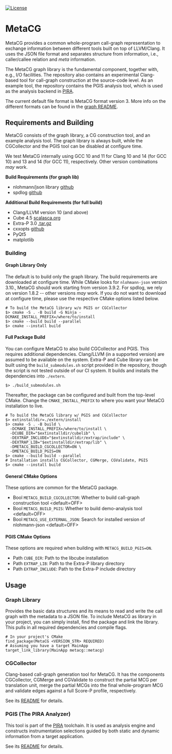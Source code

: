 [![License](https://img.shields.io/badge/License-BSD%203--Clause-blue.svg)](https://opensource.org/licenses/BSD-3-Clause)

# MetaCG

MetaCG provides a common whole-program call-graph representation to exchange information between different tools built on top of LLVM/Clang.
It uses the JSON file format and separates structure from information, i.e., caller/callee relation and *meta* information.

The MetaCG graph library is the fundamental component, together with, e.g., I/O facilities.
The repository also contains an experimental Clang-based tool for call-graph construction at the source-code level.
As an example tool, the repository contains the PGIS analysis tool, which is used as the analysis backend in [PIRA](https://github.com/tudasc/pira).

The current default file format is MetaCG format version 3.
More info on the different formats can be found in the [graph README](graph/README.md).

## Requirements and Building

MetaCG consists of the graph library, a CG construction tool, and an example analysis tool.
The graph library is always built, while the CGCollector and the PGIS tool can be disabled at configure time.

We test MetaCG internally using GCC 10 and 11 for Clang 10 and 14 (for GCC 10) and 13 and 14 (for GCC 11), respectively.
Other version combinations *may* work.

**Build Requirements (for graph lib)**
- nlohmann/json library [github](https://github.com/nlohmann/json)
- spdlog [github](https://github.com/gabime/spdlog)

**Additional Build Requirements (for full build)**
- Clang/LLVM version 10 (and above)
- Cube 4.5 [scalasca.org](https://www.scalasca.org/software/cube-4.x/download.html)
- Extra-P 3.0 [.tar.gz](http://apps.fz-juelich.de/scalasca/releases/extra-p/extrap-3.0.tar.gz)
- cxxopts [github](https://github.com/jarro2783/cxxopts)
- PyQt5
- matplotlib

### Building

#### Graph Library Only

The default is to build only the graph library.
The build requirements are downloaded at configure time.
While CMake looks for `nlohmann-json` version 3.10., MetaCG should work starting from version 3.9.2.
For spdlog, we rely on version 1.8.2 -- other versions *may* work.
If you do not want to download at configure time, please use the respective CMake options listed below.

```{.sh}
# To build the MetaCG library w/o PGIS or CGCollector
$> cmake -S . -B build -G Ninja -DCMAKE_INSTALL_PREFIX=/where/to/install
$> cmake --build build --parallel
$> cmake --install build
```

#### Full Package Build

You can configure MetaCG to also build CGCollector and PGIS.
This requires additional dependencies.
Clang/LLVM (in a supported version) are assumed to be available on the system.
Extra-P and Cube library can be built using the `build_submodules.sh` script provided in the repository, though the script is not tested outside of our CI system.
It builds and installs the dependencies into `./extern`.

```{.sh}
$> ./build_submodules.sh
```

Thereafter, the package can be configured and built from the top-level CMake.
Change the `CMAKE_INSTALL_PREFIX` to where you want your MetaCG installation to live.

```{.sh}
# To build the MetaCG library w/ PGIS and CGCollector
$> extinstalldir=./extern/install
$> cmake -S . -B build \
  -DCMAKE_INSTALL_PREFIX=/where/to/install \
  -DCUBE_DIR="$extinstalldir/cubelib" \
  -DEXTRAP_INCLUDE="$extinstalldir/extrap/include" \
  -DEXTRAP_LIB="$extinstalldir/extrap/lib" \
  -DMETACG_BUILD_CGCOLLECTOR=ON \
  -DMETACG_BUILD_PGIS=ON
$> cmake --build build --parallel
# Installation installs CGCollector, CGMerge, CGValidate, PGIS
$> cmake --install build
```

#### General CMake Options

These options are common for the MetaCG package.

- Bool `METACG_BUILD_CGCOLLECTOR`: Whether to build call-graph construction tool <default=OFF>
- Bool `METACG_BUILD_PGIS`: Whether to build demo-analysis tool <default=OFF>
- Bool `METACG_USE_EXTERNAL_JSON`: Search for installed version of nlohmann-json <default=OFF>

#### PGIS CMake Options

These options are required when building with `METACG_BUILD_PGIS=ON`.

- Path `CUBE_DIR`: Path to the libcube installation
- Path `EXTRAP_LIB`: Path to the Extra-P library directory
- Path `EXTRAP_INCLUDE`: Path to the Extra-P include directory

## Usage

### Graph Library

Provides the basic data structures and its means to read and write the call graph with the metadata to a JSON file.
To include MetaCG as library in your project, you can simply install, find the package and link the library.
This pulls in all required dependencies and compile flags.

```
# In your project's CMake
find_package(MetaCG <VERSION_STR> REQUIRED)
# Assuming you have a target MainApp
target_link_library(MainApp metacg::metacg)
```

### CGCollector
Clang-based call-graph generation tool for MetaCG.
It has the components CGCollector, CGMerge and CGValidate to construct the partial MCG per translation unit, merge the partial MCGs into the final whole-program MCG and validate edges against a full Score-P profile, respectively.

See its [README](cgcollector/README.md) for details.


### PGIS (The PIRA Analyzer)

This tool is part of the [PIRA](https://github.com/tudasc/pira) toolchain.
It is used as analysis engine and constructs instrumentation selections guided by both static and dynamic information from a target application.

See its [README](pgis/README.md) for details.
